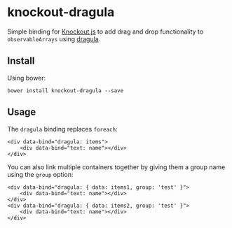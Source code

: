 # knockout-dragula

Simple binding for [Knockout.js](http://knockoutjs.com/) to add drag and drop functionality to `observableArrays` using [dragula](https://github.com/bevacqua/dragula).

## Install

Using bower:
```
bower install knockout-dragula --save
```

## Usage
The `dragula` binding replaces `foreach`:
```
<div data-bind="dragula: items">
    <div data-bind="text: name"></div>
</div>
```

You can also link multiple containers together by giving them a group name using the `group` option:
```
<div data-bind="dragula: { data: items1, group: 'test' }">
    <div data-bind="text: name"></div>
</div>
<div data-bind="dragula: { data: items2, group: 'test' }">
    <div data-bind="text: name"></div>
</div>
```